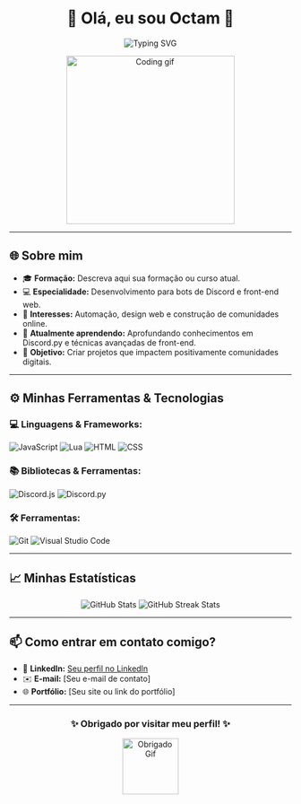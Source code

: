 <h1 align="center">🌟 Olá, eu sou Octam 🌟</h1>

<p align="center">
  <img src="https://readme-typing-svg.demolab.com?font=Fira+Code&size=24&pause=1000&color=36BCF7&width=435&lines=Bem-vindo+ao+meu+GitHub!;Entusiasta+em+Tecnologia;Criando+Projetos+Incríveis" alt="Typing SVG" />
</p>

<p align="center">
  <img src="https://media.giphy.com/media/QZkpIdieotn3i/giphy.gif" width="300px" alt="Coding gif">
</p>

---

## 🌐 Sobre mim
- 🎓 **Formação:** Descreva aqui sua formação ou curso atual.  
- 💻 **Especialidade:** Desenvolvimento para bots de Discord e front-end web.  
- 🚀 **Interesses:** Automação, design web e construção de comunidades online.  
- 🌱 **Atualmente aprendendo:** Aprofundando conhecimentos em Discord.py e técnicas avançadas de front-end.  
- 🎯 **Objetivo:** Criar projetos que impactem positivamente comunidades digitais.  

---

## ⚙️ Minhas Ferramentas & Tecnologias
### 💻 Linguagens & Frameworks:
![JavaScript](https://img.shields.io/badge/JavaScript-F7DF1E?style=for-the-badge&logo=javascript&logoColor=black)
![Lua](https://img.shields.io/badge/Lua-2C2D72?style=for-the-badge&logo=lua&logoColor=white)
![HTML](https://img.shields.io/badge/HTML-E34F26?style=for-the-badge&logo=html5&logoColor=white)
![CSS](https://img.shields.io/badge/CSS-1572B6?style=for-the-badge&logo=css3&logoColor=white)

### 📚 Bibliotecas & Ferramentas:
![Discord.js](https://img.shields.io/badge/Discord.js-5865F2?style=for-the-badge&logo=discord&logoColor=white)
![Discord.py](https://img.shields.io/badge/Discord.py-3776AB?style=for-the-badge&logo=python&logoColor=white)

### 🛠️ Ferramentas:
![Git](https://img.shields.io/badge/Git-F05032?style=for-the-badge&logo=git&logoColor=white)
![Visual Studio Code](https://img.shields.io/badge/VS_Code-0078D4?style=for-the-badge&logo=visualstudiocode&logoColor=white)

---

## 📈 Minhas Estatísticas
<p align="center">
  <img src="https://github-readme-stats.vercel.app/api?username=Octam&show_icons=true&theme=radical" alt="GitHub Stats" />
  <img src="https://github-readme-streak-stats.herokuapp.com/?user=Octam&theme=radical" alt="GitHub Streak Stats" />
</p>

---

## 📫 Como entrar em contato comigo?
- 💼 **LinkedIn:** [Seu perfil no LinkedIn](https://www.linkedin.com/in/seuperfil/)  
- ✉️ **E-mail:** [Seu e-mail de contato]  
- 🌐 **Portfólio:** [Seu site ou link do portfólio]  

---

<h3 align="center">✨ Obrigado por visitar meu perfil! ✨</h3>
<p align="center">
  <img src="https://media.giphy.com/media/jpVnC65DmYeyRL4LHS/giphy.gif" width="100px" alt="Obrigado Gif">
</p>
